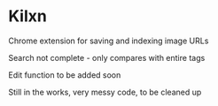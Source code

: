 # Kilxn
Chrome extension for saving and indexing image URLs

Search not complete - only compares with entire tags

Edit function to be added soon

Still in the works, very messy code, to be cleaned up
